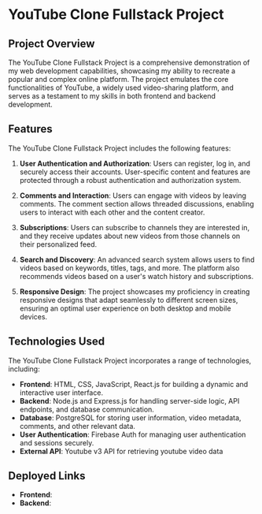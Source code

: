 # YouTube Clone Fullstack Project

## Project Overview

The YouTube Clone Fullstack Project is a comprehensive demonstration of my web development capabilities, showcasing my ability to recreate a popular and complex online platform. The project emulates the core functionalities of YouTube, a widely used video-sharing platform, and serves as a testament to my skills in both frontend and backend development.

## Features

The YouTube Clone Fullstack Project includes the following features:

1. **User Authentication and Authorization**: Users can register, log in, and securely access their accounts. User-specific content and features are protected through a robust authentication and authorization system.

2. **Comments and Interaction**: Users can engage with videos by leaving comments. The comment section allows threaded discussions, enabling users to interact with each other and the content creator.

3. **Subscriptions**: Users can subscribe to channels they are interested in, and they receive updates about new videos from those channels on their personalized feed.

4. **Search and Discovery**: An advanced search system allows users to find videos based on keywords, titles, tags, and more. The platform also recommends videos based on a user's watch history and subscriptions.

5. **Responsive Design**: The project showcases my proficiency in creating responsive designs that adapt seamlessly to different screen sizes, ensuring an optimal user experience on both desktop and mobile devices.

## Technologies Used

The YouTube Clone Fullstack Project incorporates a range of technologies, including:

- **Frontend**: HTML, CSS, JavaScript, React.js for building a dynamic and interactive user interface.
- **Backend**: Node.js and Express.js for handling server-side logic, API endpoints, and database communication.
- **Database**: PostgreSQL for storing user information, video metadata, comments, and other relevant data.
- **User Authentication**: Firebase Auth for managing user authentication and sessions securely.
- **External API**: Youtube v3 API for retrieving youtube video data

## Deployed Links

- **Frontend**:
- **Backend**:
